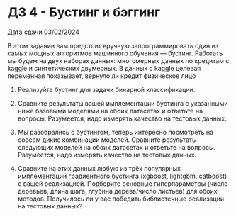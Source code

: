 # ДЗ 4 - Бустинг и бэггинг

Дата сдачи 03/02/2024

В этом задании вам предстоит вручную запрограммировать один из самых мощных алгоритмов машинного обучения — бустинг. Работать мы будем на двух 
наборах данных: многомерных данных по кредитам с kaggle и синтетических двумерных. В данных с kaggle целевая переменная показывает, вернуло ли 
кредит физическое лицо

1. Реализуйте бустинг для задачи бинарной классификации.

2. Сравните результаты вашей имплементации бустинга с указанными ниже базовыми моделями на обоих датасетах и ответьте на вопросы. Разумеется, 
надо измерять качество на тестовых данных.

3. Мы разобрались с бустингом, теперь интересно посмотреть на совсем дикие комбинации моделей. Сравните результаты следующих моделей на обоих 
датасетах и ответьте на вопросы. Разумеется, надо измерять качество на тестовых данных.


4. Сравните на этих данных любую из трёх популярных имплементаций градиентного бустинга (xgboost, lightgbm, catboost) с вашей 
реализацией. Подберите основные гиперпараметры (число деревьев, длина шага, глубина дерева/число листьев) для обоих методов. Получилось ли у 
вас победить библиотечные реализации на тестовых данных?
